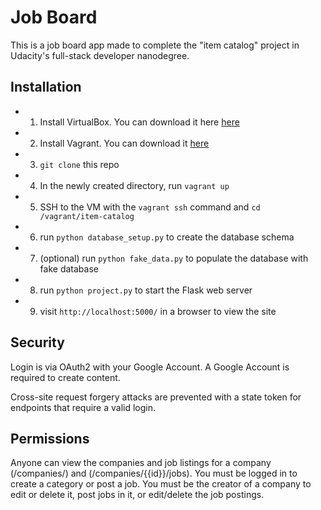# Job Board
This is a job board app made to complete the "item catalog" project in Udacity's full-stack developer nanodegree.

## Installation
* 1. Install VirtualBox. You can download it here [here](https://www.virtualbox.org/wiki/Downloads)
* 2. Install Vagrant. You can download it [here](https://www.vagrantup.com/downloads)
* 3. `git clone` this repo
* 4. In the newly created directory, run `vagrant up`
* 5. SSH to the VM with the `vagrant ssh` command and `cd /vagrant/item-catalog`
* 6. run `python database_setup.py` to create the database schema
* 7. (optional) run `python fake_data.py` to populate the database with fake database
* 8. run `python project.py` to start the Flask web server
* 9. visit `http://localhost:5000/` in a browser to view the site

## Security
Login is via OAuth2 with your Google Account. A Google Account is required to create content.

Cross-site request forgery attacks are prevented with a state token for endpoints that require a valid login.

## Permissions
Anyone can view the companies and job listings for a company (/companies/) and (/companies/{{id}}/jobs). You must be logged in to create a category or post a job. You must be the creator of a company to edit or delete it, post jobs in it, or edit/delete the job postings.
